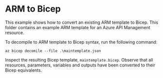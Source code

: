 # ARM to Bicep
This example shows how to convert an existing ARM template to Bicep.  This folder contains an example ARM template for an Azure API Management resource.  

To decompile to ARM template to Bicep syntax, run the following command:

`az bicep decomile --file .\maintemplate.json`

Inspect the resulting Bicep template, `maintemplate.bicep`.  Observe that all resources, parameters, variables and outputs have been converted to their Bicep equivalents.